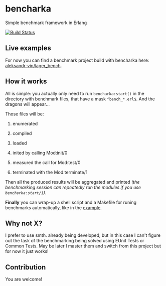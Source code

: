 bencharka
=========

Simple benchmark framework in Erlang

[![Build Status](https://secure.travis-ci.org/aleksandr-vin/bencharka.png)](http://travis-ci.org/aleksandr-vin/bencharka)


Live examples
-------------

For now you can find a benchmark project build with bencharka here: [aleksandr-vin/lager_bench](https://github.com/aleksandr-vin/lager_bench).


How it works
------------

All is simple: you actually only need to run `bencharka:start()` in
the directory with benchmark files, that have a mask
`^bench_*.erl$`. And the dragons will appear...

Those files will be:

1. enumerated

2. compiled

3. loaded

4. inited by calling Mod:init/0

5. measured the call for Mod:test/0

6. terminated with the Mod:terminate/1


Then all the produced results will be aggregated and printed *(the
benchmarking session can repeatedly run the modules if you use
`bencharka:start/1`)*.

**Finally** you can wrap-up a shell script and a Makefile for runing benchmarks automatically, like in the [example](https://github.com/aleksandr-vin/lager_bench).


Why not X?
----------

I prefer to use smth. already being developed, but in this case I
can't figure out the task of the benchmarking being solved using EUnit
Tests or Common Tests. May be later I master them and switch from this
project but for now it just works!


Contribution
------------

You are welcome!
